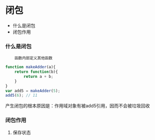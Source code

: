 # 闭包

- 什么是闭包
- 闭包作用

### 什么是闭包
        函数内部定义其他函数
```js
function makeAdder(a){
    return function(b){
        return a + b;
    } 
}
var add5 = makeAdder(5);
add5(6); // 11
```
产生闭包的根本原因是：作用域对象有被add5引用，因而不会被垃圾回收

### 闭包作用
1. 保存状态